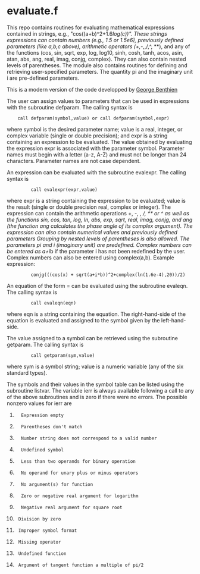 # evaluate.f

This repo contains routines for evaluating mathematical expressions contained in strings, e.g., "cos((a+b)^2+1.6*log(c))".
These strings expressions can contain numbers (e.g., 1.5 or 1.5e6), previously defined parameters (like a,b,c above), 
arithmetic operators (+,-,*,/,^, **), and any of the functions (cos, sin, sqrt, exp, log, log10, 
sinh, cosh, tanh, acos, asin, atan, abs, ang, real, imag, conjg, complex). 
They can also contain nested levels of parentheses. The module also contains routines for defining and retrieving user-specified parameters. The quantity pi and the imaginary unit i are pre-defined parameters.

This is a modern version of the code developped by [George Benthien](https://gbenthien.net/strings/index.html)

The user can assign values to parameters that can be used in expressions with
the subroutine defparam. The calling syntax is
```
    call defparam(symbol,value) or call defparam(symbol,expr)
```
where symbol is the desired parameter name; value is a real, integer, or
complex variable (single or double precision); and expr is a string
containing an expression to be evaluated. The value obtained by evaluating the
expression expr is associated with the parameter symbol. Parameter names must
begin with a letter (a-z, A-Z) and must not be longer than 24 characters.
Parameter names are not case dependent.

An expression can be evaluated with the subroutine evalexpr. The calling
syntax is
```
         call evalexpr(expr,value)
```
where expr is a string containing the expression to be evaluated; value is the
result (single or double precision real, complex or integer). The
expression can contain the arithmetic operations +, -, *, /, ** or ^ as well as
the functions sin, cos, tan, log, ln, abs, exp, sqrt, real, imag, conjg, and
ang (the function ang calculates the phase angle of its complex argument). The
expression can also contain numerical values and previously defined parameters
Grouping by nested levels of parentheses is also allowed. The parameters pi
and i (imaginary unit) are predefined. Complex numbers can be entered as a+i*b
if the parameter i has not been redefined by the user. Complex numbers can also
be entered using complex(a,b).
Example expression:
```
         conjg(((cos(x) + sqrt(a+i*b))^2+complex(ln(1.6e-4),20))/2)
```
An equation of the form <symbol> = <expression> can be evaluated using the
subroutine evaleqn. The calling syntax is
```
         call evaleqn(eqn)
```
where eqn is a string containing the equation. The right-hand-side of the
equation is evaluated and assigned to the symbol given by the left-hand-side.

The value assigned to a symbol can be retrieved using the subroutine getparam.
The calling syntax is
```
         call getparam(sym,value)
```
where sym is a symbol string; value is a numeric variable (any of the six
standard types).

The symbols and their values in the symbol table can be listed using the
subroutine listvar. The variable ierr is always available following a call
to any of the above subroutines and is zero if there were no errors. The
possible nonzero values for ierr are

1.       Expression empty
2.       Parentheses don't match
3.       Number string does not correspond to a valid number
4.       Undefined symbol
5.       Less than two operands for binary operation
6.       No operand for unary plus or minus operators
7.       No argument(s) for function
8.       Zero or negative real argument for logarithm
9.       Negative real argument for square root
10.      Division by zero
11.      Improper symbol format
12.      Missing operator
13.      Undefined function
14.      Argument of tangent function a multiple of pi/2